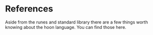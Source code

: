 References
==========

Aside from the runes and standard library there are a few things worth
knowing about the hoon language. You can find those here.

<list></list>
